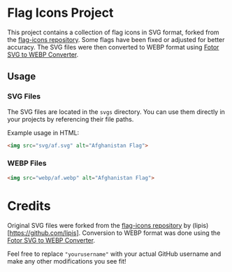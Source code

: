 # Flag Icons Project

This project contains a collection of flag icons in SVG format, forked from the [flag-icons repository](https://github.com/lipis/flag-icons). Some flags have been fixed or adjusted for better accuracy. The SVG files were then converted to WEBP format using [Fotor SVG to WEBP Converter](https://www.fotor.com/convert/svg-converter/svg-to-webp/).

## Usage

### SVG Files

The SVG files are located in the `svgs` directory. You can use them directly in your projects by referencing their file paths.

Example usage in HTML:
```html
<img src="svg/af.svg" alt="Afghanistan Flag">
```
### WEBP Files
```html
<img src="webp/af.webp" alt="Afghanistan Flag">
```

# Credits

Original SVG files were forked from the [flag-icons repository](https://github.com/lipis/flag-icons) by (lipis)[https://github.com/lipis].
Conversion to WEBP format was done using the [Fotor SVG to WEBP Converter](https://www.fotor.com/convert/svg-converter/svg-to-webp/).


Feel free to replace `"yourusername"` with your actual GitHub username and make any other modifications you see fit!
